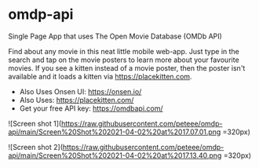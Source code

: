 # omdp-api
Single Page App that uses The Open Movie Database (OMDb API)

Find about any movie in this neat little mobile web-app. Just type in the search and tap on the movie posters to learn more about your favourite movies.
If you see a kitten instead of a movie poster, then the poster isn't available and it loads a kitten via https://placekitten.com.

- Also Uses Onsen UI: https://onsen.io/
- Also Uses: https://placekitten.com/
- Get your free API key: https://omdbapi.com/

![Screen shot 1](https://raw.githubusercontent.com/peteee/omdp-api/main/Screen%20Shot%202021-04-02%20at%2017.07.01.png =320px)

![Screen shot 2](https://raw.githubusercontent.com/peteee/omdp-api/main/Screen%20Shot%202021-04-02%20at%2017.13.40.png =320px)




